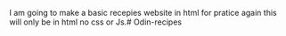 I am going to make a basic recepies website in html for pratice again this will only be in html no css or Js.# Odin-recipes
